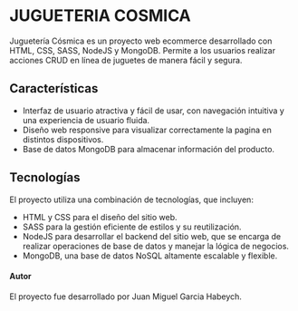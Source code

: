 # JUGUETERIA COSMICA

Juguetería Cósmica es un proyecto web ecommerce desarrollado con HTML, CSS, SASS, NodeJS y MongoDB. Permite a los usuarios realizar acciones CRUD en línea de juguetes de manera fácil y segura.

## Características
* Interfaz de usuario atractiva y fácil de usar, con navegación intuitiva y una experiencia de usuario fluida.
* Diseño web responsive para visualizar correctamente la pagina en distintos dispositivos.
* Base de datos MongoDB para almacenar información del producto.

## Tecnologías
El proyecto utiliza una combinación de tecnologías, que incluyen:

* HTML y CSS para el diseño del sitio web.
* SASS para la gestión eficiente de estilos y su reutilización.
* NodeJS para desarrollar el backend del sitio web, que se encarga de realizar operaciones de base de datos y manejar la lógica de negocios.
* MongoDB, una base de datos NoSQL altamente escalable y flexible.

#### Autor
El proyecto fue desarrollado por Juan Miguel Garcia Habeych.
